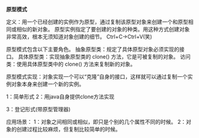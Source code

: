 ****原型模式****

定义：用一个已经创建的实例作为原型，通过复制该原型对象来创建一个和原型相同或相似的新对象。
原型实例指定了要创建的对象的种类。用这种方式创建对象非常高效，根本无须知道对象创建的细节。
Ctrl+C->Ctrl+V(笑)

原型模式包含以下主要角色。
抽象原型类：规定了具体原型对象必须实现的接口。
具体原型类：实现抽象原型类的 clone() 方法，它是可被复制的对象。
访问类：使用具体原型类中的 clone() 方法来复制新的对象。


原型模式实现：对象实现一个可以“克隆”自身的接口，这样就可以通过复制一个实例对象本身来创建一个新的实例。

1：简单形式
2：用java自身提供clone方法实现

3：登记形式(带原型管理器)

应用场景：
1：对象之间相同或相似，即只是个别的几个属性不同的时候。
2：对象的创建过程比较麻烦，但复制比较简单的时候。